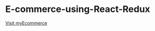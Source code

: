 # E-commerce-using-React-Redux


<p><a href="[https://www.w3schools.com](https://mac-e-commerce-rajarsimukherjee.vercel.app/)/">Visit myEcommerce</a></p>
